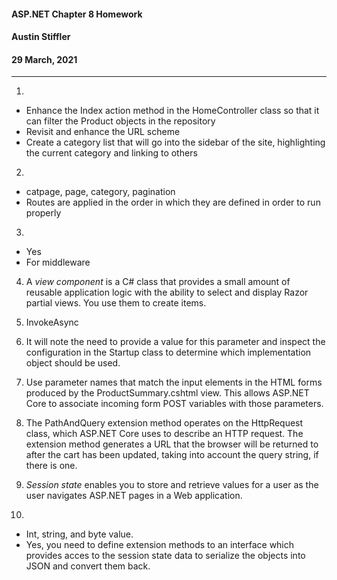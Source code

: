 #### ASP.NET Chapter 8 Homework
#### Austin Stiffler
#### 29 March, 2021
---

1. 
  * Enhance the Index action method in the HomeController class so that it can filter the Product objects in the repository
  * Revisit and enhance the URL scheme
  * Create a category list that will go into the sidebar of the site, highlighting the current category and linking to others

2. 
  * catpage, page, category, pagination
  * Routes are applied in the order in which they are defined in order to run properly

3. 
  * Yes
  * For middleware

4. A *view component* is a C# class that provides a small amount of reusable application logic with the ability to select and display Razor partial views. You use them to create items.

1. InvokeAsync

1. It will note the need to provide a value for this parameter and inspect the configuration in the Startup class to determine which implementation object should be used.

1. Use parameter names that match the input elements in the HTML forms produced by the ProductSummary.cshtml view. This allows ASP.NET Core to associate incoming form POST variables with those parameters.

1. The PathAndQuery extension method operates on the HttpRequest class, which ASP.NET Core uses to describe an HTTP request. The extension method generates a URL that the browser will be returned to after the cart has been updated, taking into account the query string, if there is one.

1. *Session state* enables you to store and retrieve values for a user as the user navigates ASP.NET pages in a Web application.

1. 
  * Int, string, and byte value. 
  * Yes, you need to define extension methods to an interface which provides acces to the session state data to serialize the objects into JSON and convert them back.